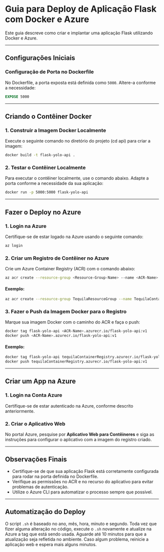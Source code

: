 # Guia para Deploy de Aplicação Flask com Docker e Azure

Este guia descreve como criar e implantar uma aplicação Flask utilizando Docker e Azure.

---

## Configurações Iniciais

### Configuração de Porta no Dockerfile
No Dockerfile, a porta exposta está definida como `5000`. Altere-a conforme a necessidade:

```dockerfile
EXPOSE 5000
```

---

## Criando o Contêiner Docker

### 1. Construir a Imagem Docker Localmente
Execute o seguinte comando no diretório do projeto (cd api) para criar a imagem:

```bash
docker build -t flask-yolo-api .
```

### 2. Testar o Contêiner Localmente
Para executar o contêiner localmente, use o comando abaixo. Adapte a porta conforme a necessidade da sua aplicação:

```bash
docker run -p 5000:5000 flask-yolo-api
```

---

## Fazer o Deploy no Azure

### 1. Login na Azure
Certifique-se de estar logado na Azure usando o seguinte comando:

```bash
az login
```

### 2. Criar um Registro de Contêiner no Azure
Crie um Azure Container Registry (ACR) com o comando abaixo:

```bash
az acr create --resource-group <Resource-Group-Name> --name <ACR-Name> --sku Basic
```

#### Exemplo:

```bash
az acr create --resource-group TequilaResourceGroup --name TequilaContainerRegistry --sku Basic
```

### 3. Fazer o Push da Imagem Docker para o Registro
Marque sua imagem Docker com o caminho do ACR e faça o push:

```bash
docker tag flask-yolo-api <ACR-Name>.azurecr.io/flask-yolo-api:v1
docker push <ACR-Name>.azurecr.io/flask-yolo-api:v1
```

#### Exemplo:

```bash
docker tag flask-yolo-api tequilaContainerRegistry.azurecr.io/flask-yolo-api:v1
docker push tequilaContainerRegistry.azurecr.io/flask-yolo-api:v1
```

---

## Criar um App na Azure

### 1. Login na Conta Azure
Certifique-se de estar autenticado na Azure, conforme descrito anteriormente.

### 2. Criar o Aplicativo Web
No portal Azure, pesquise por **Aplicativo Web para Contêineres** e siga as instruções para configurar o aplicativo com a imagem do registro criado.

---

## Observações Finais
- Certifique-se de que sua aplicação Flask está corretamente configurada para rodar na porta definida no Dockerfile.
- Verifique as permissões no ACR e no recurso do aplicativo para evitar problemas de autenticação.
- Utilize o Azure CLI para automatizar o processo sempre que possível.

---

## Automatização do Deploy
O script `.sh` é baseado no ano, mês, hora, minuto e segundo. Toda vez que fizer alguma alteração no código, execute o `.sh` novamente e atualize na Azure a tag que está sendo usada. Aguarde até 10 minutos para que a atualização seja refletida no ambiente. Caso algum problema, reinicie a aplicação web e espera mais alguns minutos.

